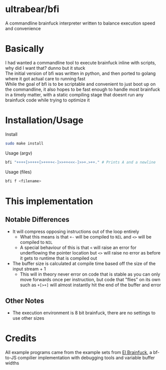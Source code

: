 # ultrabear/bfi
A commandline brainfuck interpreter written to balance execution speed and convenience
# Basically
I had wanted a commandline tool to execute brainfuck inline with scripts, why did I want that? dunno but it stuck  
The initial version of bfi was written in python, and then ported to golang where it got actual care to running fast  
While the goal of bfi is to be scriptable and convenient to just boot up on the commandline, it also hopes to be fast enough to handle most brainfuck in a timely matter, with a static compiling stage that doesnt run any brainfuck code while trying to optimize it  
# Installation/Usage
Install
```bash
sudo make install
```
Usage (argv)
```bash
bfi "++++[>++++[>++++<-]>>++<<<-]>>+.>++." # Prints A and a newline
```
Usage (files)
```bash
bfi f <filename>
```
# This implementation
## Notable Differences
- It will compress opposing instructions out of the loop entirely
  - What this means is that `+-` will be compiled to `NIL` and `<>` will be compiled to `NIL`
  - A special behaviour of this is that `<` will raise an error for underflowing the pointer location but `<>` will raise no error as before it gets to runtime that is compiled out
- The buffer size is calculated at compile time based off the size of the input stream + 1
  - This will in theory never error on code that is stable as you can only move forwards once per instruction, but code that "flies" on its own such as `+[>+]` will almost instantly hit the end of the buffer and error  
## Other Notes  
- The execution environment is 8 bit brainfuck, there are no settings to use other sizes  
# Credits
All example programs came from the example sets from [El Brainfuck](https://copy.sh/brainfuck), a bf-to-JS compilier implementation with debugging tools and variable buffer widths
